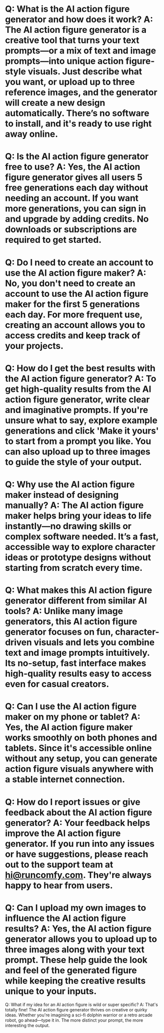 Q:
What is the AI action figure generator and how does it work?
A:
The AI action figure generator is a creative tool that turns your text prompts—or a mix of text and image prompts—into unique action figure-style visuals. Just describe what you want, or upload up to three reference images, and the generator will create a new design automatically. There’s no software to install, and it's ready to use right away online.
===
Q:
Is the AI action figure generator free to use?
A:
Yes, the AI action figure generator gives all users 5 free generations each day without needing an account. If you want more generations, you can sign in and upgrade by adding credits. No downloads or subscriptions are required to get started.
===
Q:
Do I need to create an account to use the AI action figure maker?
A:
No, you don't need to create an account to use the AI action figure maker for the first 5 generations each day. For more frequent use, creating an account allows you to access credits and keep track of your projects.
===
Q:
How do I get the best results with the AI action figure generator?
A:
To get high-quality results from the AI action figure generator, write clear and imaginative prompts. If you're unsure what to say, explore example generations and click 'Make it yours' to start from a prompt you like. You can also upload up to three images to guide the style of your output.
===
Q:
Why use the AI action figure maker instead of designing manually?
A:
The AI action figure maker helps bring your ideas to life instantly—no drawing skills or complex software needed. It’s a fast, accessible way to explore character ideas or prototype designs without starting from scratch every time.
===
Q:
What makes this AI action figure generator different from similar AI tools?
A:
Unlike many image generators, this AI action figure generator focuses on fun, character-driven visuals and lets you combine text and image prompts intuitively. Its no-setup, fast interface makes high-quality results easy to access even for casual creators.
===
Q:
Can I use the AI action figure maker on my phone or tablet?
A:
Yes, the AI action figure maker works smoothly on both phones and tablets. Since it's accessible online without any setup, you can generate action figure visuals anywhere with a stable internet connection.
===
Q:
How do I report issues or give feedback about the AI action figure generator?
A:
Your feedback helps improve the AI action figure generator. If you run into any issues or have suggestions, please reach out to the support team at hi@runcomfy.com. They're always happy to hear from users.
===
Q:
Can I upload my own images to influence the AI action figure results?
A:
Yes, the AI action figure generator allows you to upload up to three images along with your text prompt. These help guide the look and feel of the generated figure while keeping the creative results unique to your inputs.
===
Q:
What if my idea for an AI action figure is wild or super specific?
A:
That's totally fine! The AI action figure generator thrives on creative or quirky ideas. Whether you're imagining a sci-fi dolphin warrior or a retro arcade robot, go ahead—type it in. The more distinct your prompt, the more interesting the output.